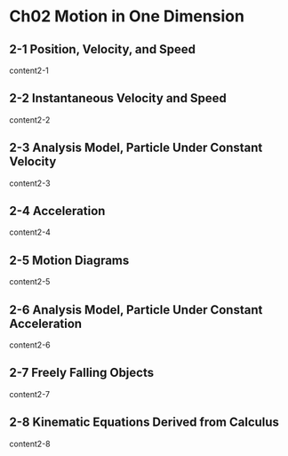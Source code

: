 # Ch02 Motion in One Dimension


## 2-1 Position, Velocity, and Speed
content2-1

## 2-2 Instantaneous Velocity and Speed
content2-2

## 2-3 Analysis Model, Particle Under Constant Velocity
content2-3

## 2-4 Acceleration
content2-4

## 2-5 Motion Diagrams
content2-5

## 2-6 Analysis Model, Particle Under Constant Acceleration
content2-6

## 2-7 Freely Falling Objects
content2-7

## 2-8 Kinematic Equations Derived from Calculus
content2-8

